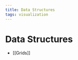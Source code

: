 ```yaml
---
title: Data Structures
tags: visualization
---
```


# Data Structures
- [[Grids]]


































